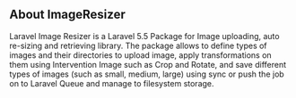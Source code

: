 ## About ImageResizer

Laravel Image Resizer is a Laravel 5.5 Package for Image uploading, auto re-sizing and retrieving library. The package allows to define types of images and their directories to upload image, apply transformations on them using Intervention Image such as Crop and Rotate, and save different types of images (such as small, medium, large) using sync or push the job on to Laravel Queue and manage to filesystem storage.